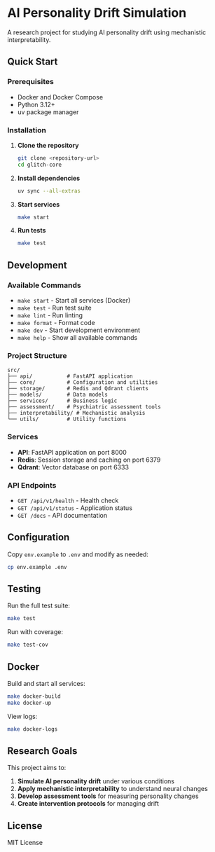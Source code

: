 # AI Personality Drift Simulation

A research project for studying AI personality drift using mechanistic interpretability.

## Quick Start

### Prerequisites
- Docker and Docker Compose
- Python 3.12+
- uv package manager

### Installation

1. **Clone the repository**
   ```bash
   git clone <repository-url>
   cd glitch-core
   ```

2. **Install dependencies**
   ```bash
   uv sync --all-extras
   ```

3. **Start services**
   ```bash
   make start
   ```

4. **Run tests**
   ```bash
   make test
   ```

## Development

### Available Commands

- `make start` - Start all services (Docker)
- `make test` - Run test suite
- `make lint` - Run linting
- `make format` - Format code
- `make dev` - Start development environment
- `make help` - Show all available commands

### Project Structure

```
src/
├── api/           # FastAPI application
├── core/          # Configuration and utilities
├── storage/       # Redis and Qdrant clients
├── models/        # Data models
├── services/      # Business logic
├── assessment/    # Psychiatric assessment tools
├── interpretability/ # Mechanistic analysis
└── utils/         # Utility functions
```

### Services

- **API**: FastAPI application on port 8000
- **Redis**: Session storage and caching on port 6379
- **Qdrant**: Vector database on port 6333

### API Endpoints

- `GET /api/v1/health` - Health check
- `GET /api/v1/status` - Application status
- `GET /docs` - API documentation

## Configuration

Copy `env.example` to `.env` and modify as needed:

```bash
cp env.example .env
```

## Testing

Run the full test suite:

```bash
make test
```

Run with coverage:

```bash
make test-cov
```

## Docker

Build and start all services:

```bash
make docker-build
make docker-up
```

View logs:

```bash
make docker-logs
```

## Research Goals

This project aims to:

1. **Simulate AI personality drift** under various conditions
2. **Apply mechanistic interpretability** to understand neural changes
3. **Develop assessment tools** for measuring personality changes
4. **Create intervention protocols** for managing drift

## License

MIT License
